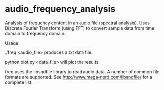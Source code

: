# audio_frequency_analysis

Analysis of frequency content in an audio file (spectral analysis).
Uses Discrete Fourier Transform (using FFT) to convert sample data from time domain to frequency domain.

Usage:
  
  ./freq <audio_file>
produces a txt data file.

  python plot.py <data_file>
will plot the results.

freq uses the libsndfile library to read audio data. A number of common file formats are supported. See http://www.mega-nerd.com/libsndfile/ for a complete list.
